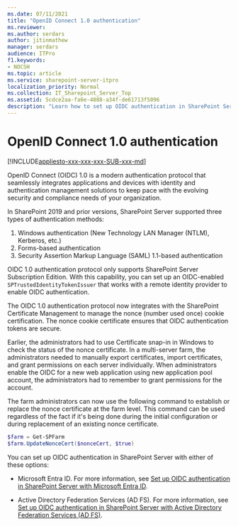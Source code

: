 ```yaml
---
ms.date: 07/11/2021
title: "OpenID Connect 1.0 authentication"
ms.reviewer: 
ms.author: serdars
author: jitinmathew
manager: serdars
audience: ITPro
f1.keywords:
- NOCSH
ms.topic: article
ms.service: sharepoint-server-itpro
localization_priority: Normal
ms.collection: IT_Sharepoint_Server_Top
ms.assetid: 5cdce2aa-fa6e-4888-a34f-de61713f5096
description: "Learn how to set up OIDC authentication in SharePoint Server."
---
```


# OpenID Connect 1.0 authentication

[!INCLUDE[appliesto-xxx-xxx-xxx-SUB-xxx-md](../includes/appliesto-xxx-xxx-xxx-SUB-xxx-md.md)]

OpenID Connect (OIDC) 1.0 is a modern authentication protocol that seamlessly integrates applications and devices with identity and authentication management solutions to keep pace with the evolving security and compliance needs of your organization.

In SharePoint 2019 and prior versions, SharePoint Server supported three types of authentication methods:

1. Windows authentication (New Technology LAN Manager (NTLM), Kerberos, etc.)
2. Forms-based authentication
3. Security Assertion Markup Language (SAML) 1.1-based authentication

OIDC 1.0 authentication protocol only supports SharePoint Server Subscription Edition. With this capability, you can set up an OIDC-enabled `SPTrustedIdentityTokenIssuer` that works with a remote identity provider to enable OIDC authentication.

The OIDC 1.0 authentication protocol now integrates with the SharePoint Certificate Management to manage the nonce (number used once) cookie certification. The nonce cookie certificate ensures that OIDC authentication tokens are secure.

Earlier, the administrators had to use Certificate snap-in in Windows to check the status of the nonce certificate. In a multi-server farm, the administrators needed to manually export certificates, import certificates, and grant permissions on each server individually. When administrators enable the OIDC for a new web application using new application pool account, the administrators had to remember to grant permissions for the account.

The farm administrators can now use the following command to establish or replace the nonce certificate at the farm level. This command can be used regardless of the fact if it's being done during the initial configuration or during replacement of an existing nonce certificate.

```powershell
$farm = Get-SPFarm 
$farm.UpdateNonceCert($nonceCert, $true)
```

You can set up OIDC authentication in SharePoint Server with either of these options:

- Microsoft Entra ID. For more information, see [Set up OIDC authentication in SharePoint Server with Microsoft Entra ID](set-up-oidc-auth-in-sharepoint-server-with-msaad.md).

- Active Directory Federation Services (AD FS). For more information, see [Set up OIDC authentication in SharePoint Server with Active Directory Federation Services (AD FS)](set-up-oidc-auth-in-sharepoint-server-with-adfs.md).
